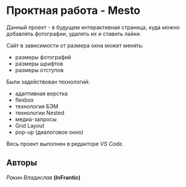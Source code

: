 # Проктная работа - Mesto 
 
Данный проект - в будущем интерактивная страница, куда можно добавлять фотографии, удалять их и ставить лайки.

Сайт в зависимости от размера окна может менять:
- размеры фотографий 
- размеры шрифтов
- размеры отступов

Были задействован технологий:
- адаптивная верстка 
- flexbox
- технология БЭМ
- технологии Nested
- медиа-запросы
- Grid Layout
- pop-up (диалоговое окно)

Весь проект выполнен в редакторе *VS Code*.  

## Авторы  
*Ракин Владислав* **(InFrantic)**